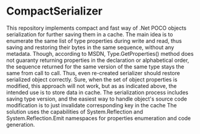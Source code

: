 # CompactSerializer
This repository implements compact and fast way of .Net POCO objects serialization for further saving them in a cache. The main idea is to enumerate the same list of type properties during write and read, thus saving and restoring their bytes in the same sequence, without any metadata. Though, according to MSDN, Type.GetProperties() method does not guaranty returning properties in the declaration or alphabetical order, the sequence returned for the same version of the same type stays the same from call to call. Thus, even re-created serializer should restore serialized object correctly. Sure, when the set of object properties is modified, this approach will not work, but as as indicated above, the intended use is to store data in cache. The serialization process includes saving type version, and the easiest way to handle object's source code modification is to just invalidate corresponding key in the cache
The solution uses the capabilities of System.Reflection and System.Reflection.Emit namespaces for properties enumeration and code generation.
